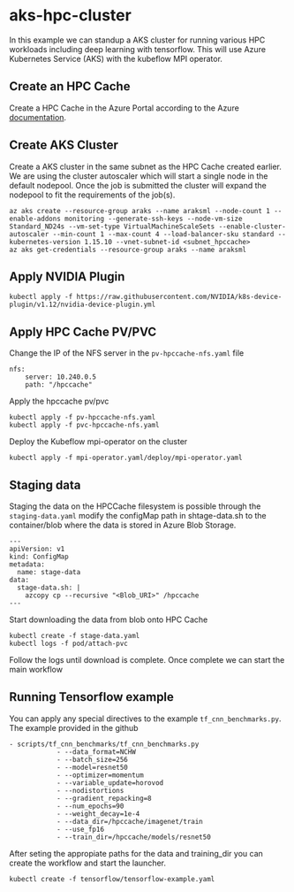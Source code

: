 # aks-hpc-cluster
In this example we can standup a AKS cluster for running various HPC workloads including deep learning with tensorflow. This will use Azure Kubernetes Service (AKS)
with the kubeflow MPI operator. 

## Create an HPC Cache
Create a HPC Cache in the Azure Portal according to the Azure [documentation](https://docs.microsoft.com/en-us/azure/hpc-cache/hpc-cache-create).

## Create AKS Cluster
Create a AKS cluster in the same subnet as the HPC Cache created earlier. We are using the cluster autoscaler which will start a single node in the default nodepool.
Once the job is submitted the cluster will expand the nodepool to fit the requirements of the job(s).
```
az aks create --resource-group araks --name araksml --node-count 1 --enable-addons monitoring --generate-ssh-keys --node-vm-size Standard_ND24s --vm-set-type VirtualMachineScaleSets --enable-cluster-autoscaler --min-count 1 --max-count 4 --load-balancer-sku standard --kubernetes-version 1.15.10 --vnet-subnet-id <subnet_hpccache>
az aks get-credentials --resource-group araks --name araksml
```

## Apply NVIDIA Plugin
```
kubectl apply -f https://raw.githubusercontent.com/NVIDIA/k8s-device-plugin/v1.12/nvidia-device-plugin.yml
```
## Apply HPC Cache PV/PVC
Change the IP of the NFS server in the `pv-hpccache-nfs.yaml` file
```
nfs:
    server: 10.240.0.5 
    path: "/hpccache"
```
Apply the hpccache pv/pvc
```
kubectl apply -f pv-hpccache-nfs.yaml
kubectl apply -f pvc-hpccache-nfs.yaml
```
Deploy the Kubeflow mpi-operator on the cluster
```
kubectl apply -f mpi-operator.yaml/deploy/mpi-operator.yaml
```
## Staging data
Staging the data on the HPCCache filesystem is possible through the `staging-data.yaml` modify the configMap path in shtage-data.sh to the container/blob where the data is stored in Azure Blob Storage.
```
---
apiVersion: v1
kind: ConfigMap
metadata:
  name: stage-data
data:
  stage-data.sh: |
    azcopy cp --recursive "<Blob_URI>" /hpccache
---
```
Start downloading the data from blob onto HPC Cache
```
kubectl create -f stage-data.yaml
kubectl logs -f pod/attach-pvc
```
Follow the logs until download is complete. Once complete we can start the main workflow
## Running Tensorflow example
You can apply any special directives to the example `tf_cnn_benchmarks.py`. The example provided in the github
```
- scripts/tf_cnn_benchmarks/tf_cnn_benchmarks.py
            - --data_format=NCHW
            - --batch_size=256
            - --model=resnet50
            - --optimizer=momentum
            - --variable_update=horovod
            - --nodistortions
            - --gradient_repacking=8
            - --num_epochs=90
            - --weight_decay=1e-4
            - --data_dir=/hpccache/imagenet/train
            - --use_fp16
            - --train_dir=/hpccache/models/resnet50
```
After seting the appropiate paths for the data and training_dir you can create the workflow and start the launcher. 
   
```
kubectl create -f tensorflow/tensorflow-example.yaml
```



